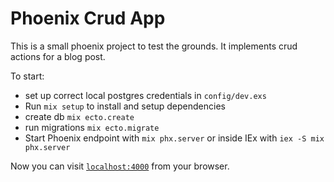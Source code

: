 # Phoenix Crud App

This is a small phoenix project to test the grounds. It implements crud actions for a blog post.

To start:
  * set up correct local postgres credentials in `config/dev.exs`
  * Run `mix setup` to install and setup dependencies
  * create db `mix ecto.create`
  * run migrations  `mix ecto.migrate`
  * Start Phoenix endpoint with `mix phx.server` or inside IEx with `iex -S mix phx.server`

Now you can visit [`localhost:4000`](http://localhost:4000) from your browser.
